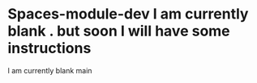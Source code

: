  Spaces-module-dev
I am currently blank . but soon I will have some instructions
=======
I am currently blank
 main

